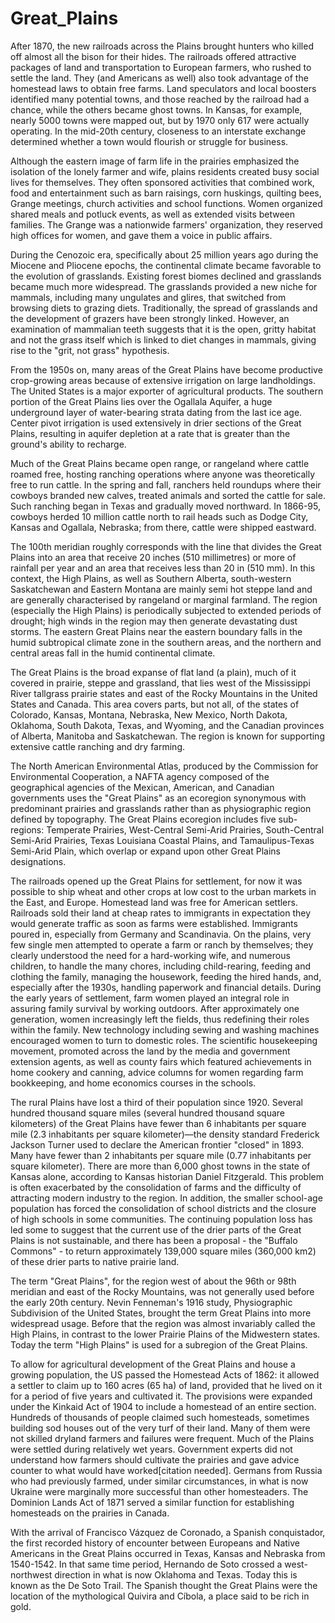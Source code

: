 # Great_Plains

After 1870, the new railroads across the Plains brought hunters who killed off almost all the bison for their hides. The railroads offered attractive packages of land and transportation to European farmers, who rushed to settle the land. They (and Americans as well) also took advantage of the homestead laws to obtain free farms. Land speculators and local boosters identified many potential towns, and those reached by the railroad had a chance, while the others became ghost towns. In Kansas, for example, nearly 5000 towns were mapped out, but by 1970 only 617 were actually operating. In the mid-20th century, closeness to an interstate exchange determined whether a town would flourish or struggle for business.

Although the eastern image of farm life in the prairies emphasized the isolation of the lonely farmer and wife, plains residents created busy social lives for themselves. They often sponsored activities that combined work, food and entertainment such as barn raisings, corn huskings, quilting bees, Grange meetings, church activities and school functions. Women organized shared meals and potluck events, as well as extended visits between families. The Grange was a nationwide farmers' organization, they reserved high offices for women, and gave them a voice in public affairs.

During the Cenozoic era, specifically about 25 million years ago during the Miocene and Pliocene epochs, the continental climate became favorable to the evolution of grasslands. Existing forest biomes declined and grasslands became much more widespread. The grasslands provided a new niche for mammals, including many ungulates and glires, that switched from browsing diets to grazing diets. Traditionally, the spread of grasslands and the development of grazers have been strongly linked. However, an examination of mammalian teeth suggests that it is the open, gritty habitat and not the grass itself which is linked to diet changes in mammals, giving rise to the "grit, not grass" hypothesis.

From the 1950s on, many areas of the Great Plains have become productive crop-growing areas because of extensive irrigation on large landholdings. The United States is a major exporter of agricultural products. The southern portion of the Great Plains lies over the Ogallala Aquifer, a huge underground layer of water-bearing strata dating from the last ice age. Center pivot irrigation is used extensively in drier sections of the Great Plains, resulting in aquifer depletion at a rate that is greater than the ground's ability to recharge.

Much of the Great Plains became open range, or rangeland where cattle roamed free, hosting ranching operations where anyone was theoretically free to run cattle. In the spring and fall, ranchers held roundups where their cowboys branded new calves, treated animals and sorted the cattle for sale. Such ranching began in Texas and gradually moved northward. In 1866-95, cowboys herded 10 million cattle north to rail heads such as Dodge City, Kansas and Ogallala, Nebraska; from there, cattle were shipped eastward.

The 100th meridian roughly corresponds with the line that divides the Great Plains into an area that receive 20 inches (510 millimetres) or more of rainfall per year and an area that receives less than 20 in (510 mm). In this context, the High Plains, as well as Southern Alberta, south-western Saskatchewan and Eastern Montana are mainly semi hot steppe land and are generally characterised by rangeland or marginal farmland. The region (especially the High Plains) is periodically subjected to extended periods of drought; high winds in the region may then generate devastating dust storms. The eastern Great Plains near the eastern boundary falls in the humid subtropical climate zone in the southern areas, and the northern and central areas fall in the humid continental climate.

The Great Plains is the broad expanse of flat land (a plain), much of it covered in prairie, steppe and grassland, that lies west of the Mississippi River tallgrass prairie states and east of the Rocky Mountains in the United States and Canada. This area covers parts, but not all, of the states of Colorado, Kansas, Montana, Nebraska, New Mexico, North Dakota, Oklahoma, South Dakota, Texas, and Wyoming, and the Canadian provinces of Alberta, Manitoba and Saskatchewan. The region is known for supporting extensive cattle ranching and dry farming.

The North American Environmental Atlas, produced by the Commission for Environmental Cooperation, a NAFTA agency composed of the geographical agencies of the Mexican, American, and Canadian governments uses the "Great Plains" as an ecoregion synonymous with predominant prairies and grasslands rather than as physiographic region defined by topography. The Great Plains ecoregion includes five sub-regions: Temperate Prairies, West-Central Semi-Arid Prairies, South-Central Semi-Arid Prairies, Texas Louisiana Coastal Plains, and Tamaulipus-Texas Semi-Arid Plain, which overlap or expand upon other Great Plains designations.

The railroads opened up the Great Plains for settlement, for now it was possible to ship wheat and other crops at low cost to the urban markets in the East, and Europe. Homestead land was free for American settlers. Railroads sold their land at cheap rates to immigrants in expectation they would generate traffic as soon as farms were established. Immigrants poured in, especially from Germany and Scandinavia. On the plains, very few single men attempted to operate a farm or ranch by themselves; they clearly understood the need for a hard-working wife, and numerous children, to handle the many chores, including child-rearing, feeding and clothing the family, managing the housework, feeding the hired hands, and, especially after the 1930s, handling paperwork and financial details. During the early years of settlement, farm women played an integral role in assuring family survival by working outdoors. After approximately one generation, women increasingly left the fields, thus redefining their roles within the family. New technology including sewing and washing machines encouraged women to turn to domestic roles. The scientific housekeeping movement, promoted across the land by the media and government extension agents, as well as county fairs which featured achievements in home cookery and canning, advice columns for women regarding farm bookkeeping, and home economics courses in the schools.

The rural Plains have lost a third of their population since 1920. Several hundred thousand square miles (several hundred thousand square kilometers) of the Great Plains have fewer than 6 inhabitants per square mile (2.3 inhabitants per square kilometer)—the density standard Frederick Jackson Turner used to declare the American frontier "closed" in 1893. Many have fewer than 2 inhabitants per square mile (0.77 inhabitants per square kilometer). There are more than 6,000 ghost towns in the state of Kansas alone, according to Kansas historian Daniel Fitzgerald. This problem is often exacerbated by the consolidation of farms and the difficulty of attracting modern industry to the region. In addition, the smaller school-age population has forced the consolidation of school districts and the closure of high schools in some communities. The continuing population loss has led some to suggest that the current use of the drier parts of the Great Plains is not sustainable, and there has been a proposal - the "Buffalo Commons" - to return approximately 139,000 square miles (360,000 km2) of these drier parts to native prairie land.

The term "Great Plains", for the region west of about the 96th or 98th meridian and east of the Rocky Mountains, was not generally used before the early 20th century. Nevin Fenneman's 1916 study, Physiographic Subdivision of the United States, brought the term Great Plains into more widespread usage. Before that the region was almost invariably called the High Plains, in contrast to the lower Prairie Plains of the Midwestern states. Today the term "High Plains" is used for a subregion of the Great Plains.

To allow for agricultural development of the Great Plains and house a growing population, the US passed the Homestead Acts of 1862: it allowed a settler to claim up to 160 acres (65 ha) of land, provided that he lived on it for a period of five years and cultivated it. The provisions were expanded under the Kinkaid Act of 1904 to include a homestead of an entire section. Hundreds of thousands of people claimed such homesteads, sometimes building sod houses out of the very turf of their land. Many of them were not skilled dryland farmers and failures were frequent. Much of the Plains were settled during relatively wet years. Government experts did not understand how farmers should cultivate the prairies and gave advice counter to what would have worked[citation needed]. Germans from Russia who had previously farmed, under similar circumstances, in what is now Ukraine were marginally more successful than other homesteaders. The Dominion Lands Act of 1871 served a similar function for establishing homesteads on the prairies in Canada.

With the arrival of Francisco Vázquez de Coronado, a Spanish conquistador, the first recorded history of encounter between Europeans and Native Americans in the Great Plains occurred in Texas, Kansas and Nebraska from 1540-1542. In that same time period, Hernando de Soto crossed a west-northwest direction in what is now Oklahoma and Texas. Today this is known as the De Soto Trail. The Spanish thought the Great Plains were the location of the mythological Quivira and Cíbola, a place said to be rich in gold.